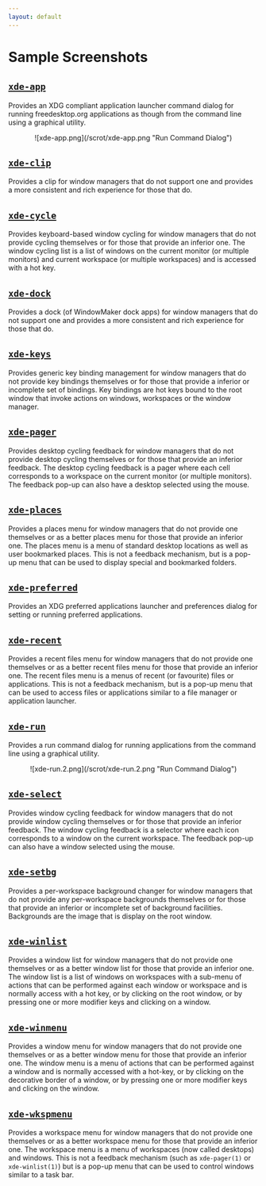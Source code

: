 ```yaml
---
layout: default
---
```

Sample Screenshots
===============

[``xde-app``](xde-app.html)
----
Provides an XDG compliant application launcher command dialog for
running freedesktop.org applications as though from the command line
using a graphical utility.

<div style="text-align: center;" markdown="1">
![xde-app.png](/scrot/xde-app.png "Run Command Dialog")
</div>

[``xde-clip``](xde-clip.html)
----
Provides a clip for window managers that do not support one and provides
a more consistent and rich experience for those that do.

[``xde-cycle``](xde-cycle.html)
----
Provides keyboard-based window cycling for window managers that do not
provide cycling themselves or for those that provide an inferior one.
The window cycling list is a list of windows on the current monitor (or
multiple monitors) and current workspace (or multiple workspaces) and is
accessed with a hot key.

[``xde-dock``](xde-dock.html)
----
Provides a dock (of WindowMaker dock apps) for window managers that do
not support one and provides a more consistent and rich experience for
those that do.

[``xde-keys``](xde-keys.html)
----
Provides generic key binding management for window managers that do not
provide key bindings themselves or for those that provide a inferior or
incomplete set of bindings.  Key bindings are hot keys bound to the root
window that invoke actions on windows, workspaces or the window manager.

[``xde-pager``](xde-pager.html)
----
Provides desktop cycling feedback for window managers that do not
provide desktop cycling themselves or for those that provide an inferior
feedback.  The desktop cycling feedback is a pager where each cell
corresponds to a workspace on the current monitor (or multiple
monitors).  The feedback pop-up can also have a desktop selected using
the mouse.

[``xde-places``](xde-places.html)
----
Provides a places menu for window managers that do not provide one
themselves or as a better places menu for those that provide an inferior
one.  The places menu is a menu of standard desktop locations as well as
user bookmarked places.  This is not a feedback mechanism, but is a
pop-up menu that can be used to display special and bookmarked folders.

[``xde-preferred``](xde-preferred.html)
----
Provides an XDG preferred applications launcher and preferences dialog
for setting or running preferred applications.

[``xde-recent``](xde-recent.html)
----
Provides a recent files menu for window managers that do not provide one
themselves or as a better recent files menu for those that provide an
inferior one.  The recent files menu is a menus of recent (or favourite)
files or applications.  This is not a feedback mechanism, but is a
pop-up menu that can be used to access files or applications similar to
a file manager or application launcher.

[``xde-run``](xde-run.html)
----
Provides a run command dialog for running applications from the command
line using a graphical utility.

<div style="text-align: center;" markdown="1">
![xde-run.2.png](/scrot/xde-run.2.png "Run Command Dialog")
</div>

[``xde-select``](xde-select.html)
----
Provides window cycling feedback for window managers that do not provide
window cycling themselves or for those that provide an inferior
feedback.  The window cycling feedback is a selector where each icon
corresponds to a window on the current workspace.  The feedback pop-up
can also have a window selected using the mouse.

[``xde-setbg``](xde-setbg.html)
----
Provides a per-workspace background changer for window managers that do
not provide any per-workspace backgrounds themselves or for those that
provide an inferior or incomplete set of background facilities.
Backgrounds are the image that is display on the root window.

[``xde-winlist``](xde-winlist.html)
----
Provides a window list for window managers that do not provide one
themselves or as a better window list for those that provide an inferior
one.  The window list is a list of windows on workspaces with a sub-menu
of actions that can be performed against each window or workspace and is
normally access with a hot key, or by clicking on the root window, or by
pressing one or more modifier keys and clicking on a window.

[``xde-winmenu``](xde-winmenu.html)
----
Provides a window menu for window managers that do not provide one
themselves or as a better window menu for those that provide an inferior
one.  The window menu is a menu of actions that can be performed against
a window and is normally accessed with a hot-key, or by clicking on the
decorative border of a window, or by pressing one or more modifier keys
and clicking on the window.

[``xde-wkspmenu``](xde-wkspmenu.html)
----
Provides a workspace menu for window managers that do not provide one
themselves or as a better workspace menu for those that provide an
inferior one.  The workspace menu is a menu of workspaces (now called
desktops) and windows.  This is not a feedback mechanism (such as
``xde-pager(1)`` or ``xde-winlist(1)``) but is a pop-up menu that can be
used to control windows similar to a task bar.

[ vim: set ft=markdown sw=4 tw=72 nocin nosi fo+=tcqlorn spell: ]: #
